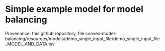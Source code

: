 Simple example model for model balancing
========================================

Provenance:
this github repository,
file convex-model-balancing/resources/models/demo_single_input_file/demo_single_input_file_MODEL_AND_DATA.tsv
